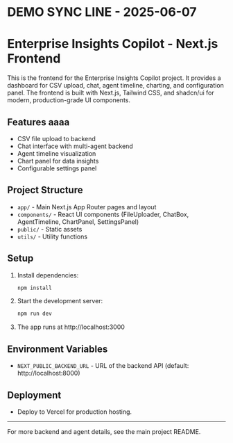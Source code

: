 # DEMO SYNC LINE - 2025-06-07
# Enterprise Insights Copilot - Next.js Frontend

This is the frontend for the Enterprise Insights Copilot project. It provides a dashboard for CSV upload, chat, agent timeline, charting, and configuration panel. The frontend is built with Next.js, Tailwind CSS, and shadcn/ui for modern, production-grade UI components.

## Features aaaa

- CSV file upload to backend
- Chat interface with multi-agent backend
- Agent timeline visualization
- Chart panel for data insights
- Configurable settings panel

## Project Structure

- `app/` - Main Next.js App Router pages and layout
- `components/` - React UI components (FileUploader, ChatBox, AgentTimeline, ChartPanel, SettingsPanel)
- `public/` - Static assets
- `utils/` - Utility functions

## Setup

1. Install dependencies:

   ```bash
   npm install
   ```

2. Start the development server:

   ```bash
   npm run dev
   ```

3. The app runs at http://localhost:3000

## Environment Variables

- `NEXT_PUBLIC_BACKEND_URL` - URL of the backend API (default: http://localhost:8000)

## Deployment

- Deploy to Vercel for production hosting.

---

For more backend and agent details, see the main project README.

